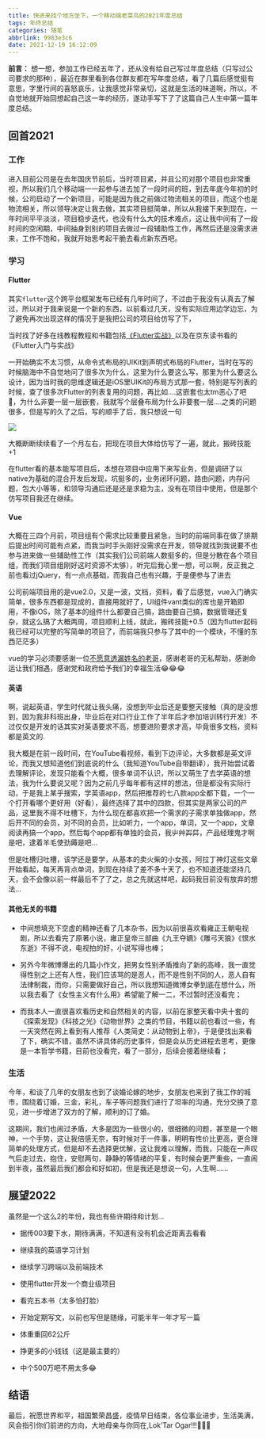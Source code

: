 ```yaml
---
title: 快进来找个地方坐下，一个移动端老菜鸟的2021年度总结
tags: 年终总结
categories: 随笔
abbrlink: 9983e3c6
date: 2021-12-19 16:12:09
---
```



**前言：** 想一想，参加工作已经五年了，还从没有给自己写过年度总结（只写过公司要求的那种），最近在群里看到各位群友都在写年度总结，看了几篇后感觉挺有意思，字里行间的喜怒哀乐，让我感觉非常亲切，这就是生活的味道啊，所以，不自觉地就开始回想起自己这一年的经历，遂动手写下了了这篇自己人生中第一篇年度总结。




## 回首2021

### 工作

进入目前公司是在去年国庆节前后，当时项目紧，并且公司对那个项目也非常重视，所以我们几个移动端一一起参与进去加了一段时间的班，到去年底今年初的时候，公司启动了一个新项目，可能是因为我之前做过物流相关的项目，而这个也是物流相关，所以领导决定让我去做，其实项目挺简单，所以从我接下来到现在，一年时间平平淡淡，项目稳步迭代，也没有什么大的技术难点，这让我中间有了一段时间的空闲期，中间抽身到别的项目去做过一段辅助性工作，再然后还是没需求进来，工作不饱和，我就开始思考起干脆去看点新东西吧。




### 学习

#### Flutter

其实`flutter`这个跨平台框架发布已经有几年时间了，不过由于我没有认真去了解过，所以对于我来说是一个新的东西，以前看过几天，没有实际应用边学边忘，为了避免再次出现这样的情况于是我把公司的项目给仿写了下，

当时找了好多在线教程教程和书籍包括[《Flutter实战》](https://book.flutterchina.club)以及在京东读书看的《Flutter入门与实战》

一开始确实不太习惯，从命令式布局的UIKit到声明式布局的Flutter，当时在写的时候脑海中不自觉地问了很多次为什么，这里为什么要这么写，那里为什么要这么设计，因为当时我的思维逻辑还是iOS里UIKit的布局方式那一套，特别是写列表的时候，查了很多次Flutter的列表复用的问题，再比如....这嵌套也太tm恶心了吧🤮，为什么非要一层一层嵌套，我就写个层叠布局为什么非要套一层....之类的问题很多，但是写的久了之后，写的顺手了后，我只想说一句

![](https://p3-juejin.byteimg.com/tos-cn-i-k3u1fbpfcp/bfba9b2458c4400a8600321c2772d68c~tplv-k3u1fbpfcp-zoom-1.image)

大概断断续续看了一个月左右，把现在项目大体给仿写了一遍，就此，搬砖技能+1

在flutter看的基本能写项目后，本想在项目中应用下来写业务，但是调研了以native为基础的混合开发后发现，坑挺多的，业务闭环问题，路由问题，内存问题，包大小等等，和领导沟通后还是还是求稳为主，没有在项目中使用，但是那个仿写项目我还在继续。




#### Vue

大概在三四个月前，项目组有个需求比较重要且紧急，当时的前端同事在做了排期后提出时间可能有点紧，而我当时手头刚好没需求在开发，领导就找到我说要不也参与进来做一些辅助性工作（其实我们公司前端人数挺多的，但是分散在各个项目组，而我们项目组刚好这时资源不太够），听完后我心里一想，可以啊，反正我之前也看过jQuery，有一点点基础，而我自己也有兴趣，于是便参与了进去

公司前端项目用的是vue2.0，又是一波，文档，资料，看了后感觉，vue入门确实简单，很多东西都是现成的，直接用就好了，UI组件vant类似的库也是开箱即用，不像iOS，除了基本的组件什么都要自己搞，路由要自己搞，数据管理还复杂，就这么搞了大概两周，项目顺利上线，就此，搬砖技能+0.5（因为flutter起码我已经可以完整的写简单的项目了，而前端我只参与了其中的一个模块，不懂的东西茫茫多）

vue的学习必须要感谢一位[不愿意透漏姓名的老哥](https://juejin.cn/post/7041494869855961118)，感谢老哥的无私帮助，感谢命运让我们相遇，感谢党和政府给予我们的幸福生活😂😂😂




#### 英语

啊，说起英语，学生时代就让我头痛，没想到毕业后还是要整天接触（真的是没想到，因为我非科班出身，毕业后在对口行业工作了半年后才参加培训转行开发）不过仅仅是开发的话其实对英语要求不高，想要进阶要求才高，毕竟很多文档，资料都是英文的.

我大概是在前一段时间，在YouTube看视频，看到下边评论，大多数都是英文评论，而我又想知道他们到底说的什么（我知道YouTube自带翻译），我开始尝试着去理解评论，发现只能看个大概，很多单词不认识，所以又萌生了去学英语的想法，我为什么要说又呢？因为之前几乎每年都有这样的想法，但是都没有实际行动，于是我上某乎搜索，学英语app，然后把推荐的七八款app全都下载，一个一个打开看哪个更好用（好看），最终选择了其中的四款，但其实是两家公司的产品，这里我不得不吐槽下，为什么现在都喜欢把一个需求的子需求单独做app，然后开不同的会员，对不同的会员，比如听力，一个app，单词，又一个app，文章阅读再搞一个app，然后每个app都有单独的会员，我屮艸芔茻，产品经理鬼才啊是吧，逮着羊毛使劲薅是吧...

但是吐槽归吐槽，该学还是要学，从基本的卖火柴的小女孩，阿拉丁神灯这些文章开始看起，每天再背点单词，到现在持续了差不多十天了，也不知道还能坚持几天，会不会像以前一样最后不了了之，总之先就这样吧，起码我目前没有放弃的想法...




#### 其他无关的书籍

* 中间想填充下空虚的精神还看了几本杂书，因为以前很喜欢看雍正王朝电视剧，所以去看完了原著小说，雍正皇帝三部曲《九王夺嫡》《雕弓天狼》《恨水东逝》不得不说，电视拍的好，小说写得也棒；

* 另外今年微博爆出的几篇小作文，把男女性别矛盾推向了新的高峰，我一直觉得性别之上还有人性，我们应该骂的是恶人，而不是性别不同的人，恶人自有法律制裁，而你，只需要做好自己，所以我想知道微博女拳到底在想什么，所以我去看了《女性主义有什么用》希望能了解一二，不过暂时还没看完；

* 而我本人一直很喜欢看历史和自然相关的内容，以前在家整天看中央十套的《探索发现》《科技之光》《动物世界》之类的节目，书籍以前也看过一些，有一天突然在网上看到有人推荐《人类简史：从动物到上帝》，于是便找出来看了下，确实不错，虽然不讲具体的历史事件，但是会从历史进程去思考，更像是一本哲学书籍，目前也没看完，看了一部分，后续会接着继续看；




### 生活

今年，和谈了几年的女朋友也到了谈婚论嫁的地步，女朋友也来到了我工作的城市，围绕着订婚，三金，彩礼，车子等问题我们进行了坦率的沟通，充分交换了意见，进一步增进了双方的了解，顺利的订了婚。

这期间，我们也闹过矛盾，大多是因为一些很小的，很细微的问题，甚至是一个眼神，一个手势，这让我倍感无奈，有时候对于一件事，明明有性价比更高，更合理简单的处理方式，但是却不去选择更优解，这让我难以理解，而我，只能在一声叹气后走过去，抱住，安慰两句，静静的等情绪的平复，有时候会更严重些，一直闹到半夜，虽然最后我们都会和好如初，但是我还是想说一句，人生啊......




## 展望2022

虽然是一个这么2的年份，我也有些许期待和计划...

* 据传003要下水，期待满满，不知道有没有机会近距离去看看

* 继续我的英语学习计划

* 继续学习跨端以及前端技术

* 使用flutter开发一个商业级项目

* 看完五本书（太多怕打脸）

* 开始定期写文，以前也写但是随缘，可能半年一年才写一篇

* 体重重回62公斤

* 挣更多的小钱钱（这是最主要的）

* 中个500万吧不用太多😂




## 结语

最后，祝愿世界和平，祖国繁荣昌盛，疫情早日结束，各位事业进步，生活美满，风会指引你们前进的方向，大地母亲与你同在,Lok’Tar Ogar!!!🙏🙏🙏



